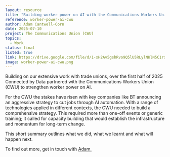 ```yaml
---
layout: resource
title: "Building worker power on AI with the Communications Workers Union"
reference: worker-power-ai-cwu
author: Adam Cantwell-Corn
date: 2025-07-10
project: The Communications Union (CWU)
topics:
  - Work
status: final
listed: true
link: https://drive.google.com/file/d/1-xH2Av5gshRvo9Q5lU5RLylNKlN5C1rx/view?usp=drive_link
image: worker-power-ai-cwu.png
---
```


Building on our extensive work with trade unions, over the first half of 2025 Connected by Data partnered with the Communications Workers Union (CWU) to strengthen worker power on AI.

For the CWU the stakes have risen with key companies like BT announcing an aggressive strategy to cut jobs through AI automation. With a range of technologies applied in different contexts, the CWU needed to build a comprehensive strategy. This required more than one-off events or generic training; it called for capacity building that would establish the infrastructure and momentum for long-term change.

This short summary outlines what we did, what we learnt and what will happen next. 

To find out more, get in touch with [Adam.](mailto:adam@connectedbydata.org)